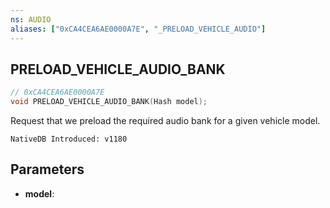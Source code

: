 ```yaml
---
ns: AUDIO
aliases: ["0xCA4CEA6AE0000A7E", "_PRELOAD_VEHICLE_AUDIO"]
---
```

## PRELOAD_VEHICLE_AUDIO_BANK

```c
// 0xCA4CEA6AE0000A7E
void PRELOAD_VEHICLE_AUDIO_BANK(Hash model);
```

Request that we preload the required audio bank for a given vehicle model.


```
NativeDB Introduced: v1180
```

## Parameters
* **model**:
